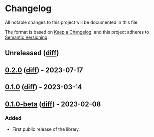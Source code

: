 # Changelog

All notable changes to this project will be documented in this file.

The format is based on [Keep a Changelog](https://keepachangelog.com/en/1.0.0/),
and this project adheres to
[Semantic Versioning](https://semver.org/spec/v2.0.0.html).

## Unreleased ([diff][unreleased-diff])

## [0.2.0][] ([diff][0.2.0-diff]) - 2023-07-17

## [0.1.0][] ([diff][0.1.0-diff]) - 2023-03-14

## [0.1.0-beta][] ([diff][0.1.0-beta-diff]) - 2023-02-08

### Added

- First public release of the library.

<!-- diffs -->

[unreleased-diff]:
  https://github.com/hashicorp/vault-client-dotnet/compare/0.1.0-beta...HEAD
[0.2.0-diff]:
  https://github.com/hashicorp/vault-client-dotnet/commits/0.2.0
[0.1.0-diff]:
  https://github.com/hashicorp/vault-client-dotnet/commits/0.1.0
[0.1.0-beta-diff]:
  https://github.com/hashicorp/vault-client-dotnet/commits/0.1.0-beta

<!-- releases -->

[0.2.0]:
  https://github.com/hashicorp/vault-client-dotnet/releases/tag/0.2.0

[0.1.0]:
  https://github.com/hashicorp/vault-client-dotnet/releases/tag/0.1.0

[0.1.0-beta]:
  https://github.com/hashicorp/vault-client-dotnet/releases/tag/0.1.0-beta
